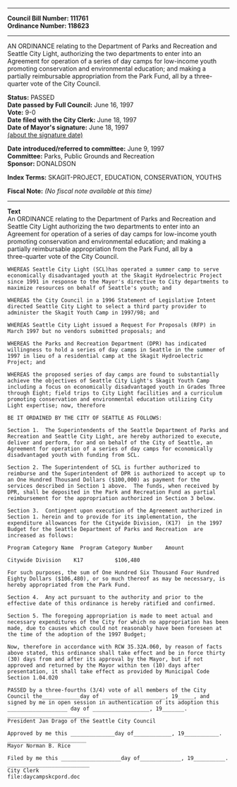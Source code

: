 * * * * *  
  
**Council Bill Number: [](#h0)[](#h2)111761**   
**Ordinance Number: 118623**  
  
* * * * *  
  
AN ORDINANCE relating to the Department of Parks and Recreation and Seattle City Light, authorizing the two departments to enter into an Agreement for operation of a series of day camps for low-income youth promoting conservation and environmental education; and making a partially reimbursable appropriation from the Park Fund, all by a three-quarter vote of the City Council.  
  
**Status:** PASSED   
**Date passed by Full Council:** June 16, 1997   
**Vote:** 9-0   
**Date filed with the City Clerk:** June 18, 1997   
**Date of Mayor's signature:** June 18, 1997   
[(about the signature date)](/~public/approvaldate.htm)   
  
  
**Date introduced/referred to committee:** June 9, 1997   
**Committee:** Parks, Public Grounds and Recreation   
**Sponsor:** DONALDSON   
  
**Index Terms:** SKAGIT-PROJECT, EDUCATION, CONSERVATION, YOUTHS  
  
**Fiscal Note:** *(No fiscal note available at this time)*  
  
* * * * *  
  
**Text**  
    An ORDINANCE  relating to the Department of Parks and Recreation  and  
    Seattle City Light authorizing the two departments to enter into an  
    Agreement for operation of a series of day camps for low-income youth  
    promoting conservation and environmental education; and making a  
    partially reimbursable appropriation from the Park Fund, all by a  
    three-quarter vote of the City Council.  
  
    WHEREAS Seattle City Light (SCL)has operated a summer camp to serve  
    economically disadvantaged youth at the Skagit Hydroelectric Project  
    since 1991 in response to the Mayor's directive to City departments to  
    maximize resources on behalf of Seattle's youth; and  
  
    WHEREAS the City Council in a 1996 Statement of Legislative Intent  
    directed Seattle City Light to select a third party provider to  
    administer the Skagit Youth Camp in 1997/98; and  
  
    WHEREAS Seattle City Light issued a Request For Proposals (RFP) in  
    March 1997 but no vendors submitted proposals; and  
  
    WHEREAS the Parks and Recreation Department (DPR) has indicated  
    willingness to hold a series of day camps in Seattle in the summer of  
    1997 in lieu of a residential camp at the Skagit Hydroelectric  
    Project; and  
  
    WHEREAS the proposed series of day camps are found to substantially  
    achieve the objectives of Seattle City Light's Skagit Youth Camp  
    including a focus on economically disadvantaged youth in Grades Three  
    through Eight; field trips to City Light facilities and a curriculum  
    promoting conservation and environmental education utilizing City  
    Light expertise; now, therefore  
  
    BE IT ORDAINED BY THE CITY OF SEATTLE AS FOLLOWS:  
  
    Section 1.  The Superintendents of the Seattle Department of Parks and  
    Recreation and Seattle City Light, are hereby authorized to execute,  
    deliver and perform, for and on behalf of the City of Seattle, an  
    Agreement for operation of a series of day camps for economically  
    disadvantaged youth with funding from SCL.  
  
    Section 2. The Superintendent of SCL is further authorized to  
    reimburse and the Superintendent of DPR is authorized to accept up to  
    an One Hundred Thousand Dollars ($100,000) as payment for the  
    services described in Section 1 above.  The funds, when received by  
    DPR, shall be deposited in the Park and Recreation Fund as partial  
    reimbursement for the appropriation authorized in Section 3 below.  
  
    Section 3.  Contingent upon execution of the Agreement authorized in  
    Section 1. herein and to provide for its implementation, the  
    expenditure allowances for the Citywide Division, (K17)  in the 1997  
    Budget for the Seattle Department of Parks and Recreation  are  
    increased as follows:  
  
    Program Category Name  Program Category Number    Amount  
  
    Citywide Division    K17          $106,480  
  
    For such purposes, the sum of One Hundred Six Thousand Four Hundred  
    Eighty Dollars ($106,480), or so much thereof as may be necessary, is  
    hereby appropriated from the Park Fund.  
  
    Section 4.  Any act pursuant to the authority and prior to the  
    effective date of this ordinance is hereby ratified and confirmed.  
  
    Section 5. The foregoing appropriation is made to meet actual and  
    necessary expenditures of the City for which no appropriation has been  
    made, due to causes which could not reasonably have been foreseen at  
    the time of the adoption of the 1997 Budget;  
  
    Now, therefore in accordance with RCW 35.32A.060, by reason of facts  
    above stated, this ordinance shall take effect and be in force thirty  
    (30) days from and after its approval by the Mayor, but if not  
    approved and returned by the Mayor within ten (10) days after  
    presentation, it shall take effect as provided by Municipal Code  
    Section 1.04.020  
  
    PASSED by a three-fourths (3/4) vote of all members of the City  
    Council the____________day of ____________________, 19_____, and  
    signed by me in open session in authentication of its adoption this  
    ___________________ day of __________________, 19_______.  
    __________________________  
    President Jan Drago of the Seattle City Council  
  
    Approved by me this ______________day of____________, 19___________.  
    _________________________  
    Mayor Norman B. Rice  
  
    Filed by me this ___________________day of_____________, 19__________.  
    __________________________  
    City Clerk  
    file:daycampskcpord.doc  
